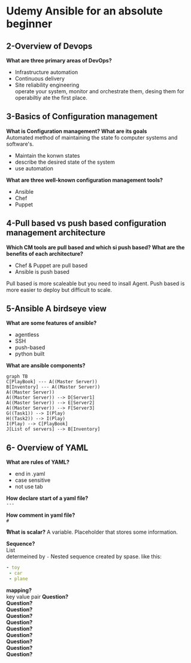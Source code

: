 # Udemy Ansible for an absolute beginner

## 2-Overview of Devops

**What are three primary areas of DevOps?**

* Infrastructure automation
* Continuous delivery
* Site reliability engineering  
operate your system, monitor and orchestrate them, desing them for operabiltiy ate the first place.

## 3-Basics of Configuration management

**What is Configuration management? What are its goals**  
Automated method of maintaining the state fo computer systems and software's.

* Maintain the konwn states
* describe the desired state of the system
* use automation

**What are three well-known configuration management tools?**

* Ansible
* Chef
* Puppet

## 4-Pull based vs push based configuration management architecture

**Which CM tools are pull based and which si push based? What are the benefits of each architecture?**

* Chef & Puppet are pull based
* Ansible is push based

Pull based is more scaleable but you need to insall Agent.
Push based is more easier to deploy but difficult to scale.

## 5-Ansible A birdseye view

**What are some features of ansible?**

* agentless
* SSH
* push-based
* python built

**What are ansible components?**

```mermaid
graph TB
C[PlayBook] --- A((Master Server))
B[Inventory] --- A((Master Server))
A((Master Server)) 
A((Master Server)) --> D[Server1]
A((Master Server)) --> E[Server2]
A((Master Server)) --> F[Server3]
G((Task1)) --> I(Play) 
H((Task2)) --> I(Play) 
I(Play) --> C[PlayBook]
J[List of servers] --> B[Inventory]
```

## 6- Overview of YAML

**What are rules of YAML?**

* end in .yaml
* case sensitive
* not use tab

**How declare start of a yaml file?**  
`---`

**How comment in yaml file?**  
`#`  

**ٌWhat is scalar?**
A variable. Placeholder that stores some information.

**Sequence?**  
List  
determeined by `-`
Nested sequence created by spase. like this:

```yaml
- toy
 - car
 - plane
```

**mapping?**  
key value pair
**Question?**  
**Question?**  
**Question?**  
**Question?**  
**Question?**  
**Question?**  
**Question?**  
**Question?**  
**Question?**  
**Question?**  
